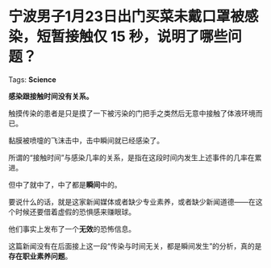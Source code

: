 # 宁波男子1月23日出门买菜未戴口罩被感染，短暂接触仅 15 秒，说明了哪些问题？

Tags: **Science**

**感染跟接触时间没有关系。**

触摸传染的患者是只是摸了一下被污染的门把手之类然后无意中接触了体液环境而已。

黏膜被喷嚏的飞沫击中，击中瞬间就已经感染了。

所谓的“接触时间”与感染几率的关系，是指在这段时间内发生上述事件的几率在累进。

但中了就中了，中了都是**瞬间**中的。

要说什么的话，就是这家新闻媒体或者缺少专业素养，或者缺少新闻道德——在这个时候还要借着虚假的恐惧感来赚眼球。

他们事实上发布了一个**无效**的恐怖信息。

这篇新闻没有在后面接上这一段“传染与时间无关，都是瞬间发生”的分析，真的是**存在职业素养问题**。



